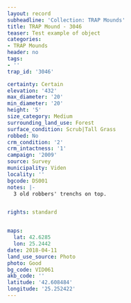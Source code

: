 ```yaml
---
layout: record
subheadline: 'Collection: TRAP Mounds'
title: TRAP Mound - 3046
teaser: Test example of object
categories:
- TRAP Mounds
header: no
tags:
- ''
trap_id: '3046'

certainty: Certain
elevation: '432'
max_diameter: '20'
min_diameter: '20'
height: '5'
size_category: Medium
surrounding_land_use: Forest
surface_condition: Scrub|Tall Grass
robbed: No
crm_condition: '2'
crm_intactness: '1'
campaign: '2009'
source: Survey
municipality: Viden
locality: ''
bgcode: DS001
notes: |-
  3 old robbers' trenchs on top.


rights: standard


maps:
  lat: 42.6285
  lon: 25.2442
date: 2018-04-11
land_use_source: Photo
photo: Good
bg_code: VID061
akb_code: ''
latitude: '42.608484'
longitude: '25.252422'
---
```

